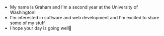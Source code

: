 - My name is Graham and I'm a second year at the University of Washington!
- I'm interested in software and web development and I'm excited to share
some of my stuff
- I hope your day is going well🐸

<!---
gycobden/gycobden is a ✨ special ✨ repository because its `README.md` (this file) appears on your GitHub profile.
You can click the Preview link to take a look at your changes.
--->
